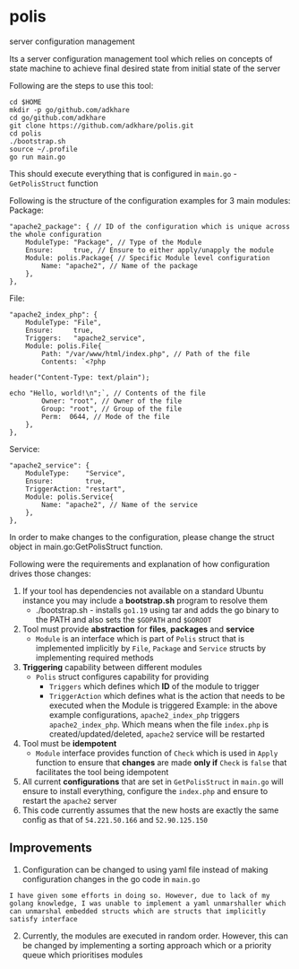 # polis
server configuration management

Its a server configuration management tool which relies on concepts of state machine to achieve final desired state from initial state of the server

Following are the steps to use this tool:
```
cd $HOME
mkdir -p go/github.com/adkhare
cd go/github.com/adkhare
git clone https://github.com/adkhare/polis.git
cd polis
./bootstrap.sh
source ~/.profile
go run main.go
```

This should execute everything that is configured in `main.go` - `GetPolisStruct` function

Following is the structure of the configuration examples for 3 main modules:
Package:
```
"apache2_package": { // ID of the configuration which is unique across the whole configuration
    ModuleType: "Package", // Type of the Module
    Ensure:     true, // Ensure to either apply/unapply the module
    Module: polis.Package{ // Specific Module level configuration
        Name: "apache2", // Name of the package
    },
},
```

File:
```
"apache2_index_php": {
    ModuleType: "File",
    Ensure:     true,
    Triggers:   "apache2_service",
    Module: polis.File{
        Path: "/var/www/html/index.php", // Path of the file
        Contents: `<?php

header("Content-Type: text/plain");

echo "Hello, world!\n";`, // Contents of the file
        Owner: "root", // Owner of the file
        Group: "root", // Group of the file
        Perm:  0644, // Mode of the file
    },
},
```

Service:
```
"apache2_service": {
    ModuleType:    "Service",
    Ensure:        true,
    TriggerAction: "restart",
    Module: polis.Service{
        Name: "apache2", // Name of the service
    },
},
```

In order to make changes to the configuration, please change the struct object in main.go:GetPolisStruct function.

Following were the requirements and explanation of how configuration drives those changes:
1. If your tool has dependencies not available on a standard Ubuntu instance you may include a **bootstrap.sh** program to resolve them
    - ./bootstrap.sh - installs `go1.19` using tar and adds the go binary to the PATH and also sets the `$GOPATH` and `$GOROOT`
2. Tool must provide **abstraction** for **files**, **packages** and **service**
    - `Module` is an interface which is part of `Polis` struct that is implemented implicitly by `File`, `Package` and `Service` structs
    by implementing required methods
3. **Triggering** capability between different modules
    - `Polis` struct configures capability for providing
        - `Triggers` which defines which **ID** of the module to trigger
        - `TriggerAction` which defines what is the action that needs to be executed when the Module is triggered
    Example: in the above example configurations, `apache2_index_php` triggers `apache2_index_php`. Which means when the file `index.php` is created/updated/deleted, `apache2` service will be restarted
4. Tool must be **idempotent**
    - `Module` interface provides function of `Check` which is used in `Apply` function to ensure that **changes** are made **only if** `Check` is `false` that facilitates the tool being idempotent
5. All current **configurations** that are set in `GetPolisStruct` in `main.go` will ensure to install everything, configure the `index.php` and ensure to restart the `apache2` server
6. This code currently assumes that the new hosts are exactly the same config as that of `54.221.50.166` and `52.90.125.150`

## Improvements
1. Configuration can be changed to using yaml file instead of making configuration changes in the go code in `main.go`
```
I have given some efforts in doing so. However, due to lack of my golang knowledge, I was unable to implement a yaml unmarshaller which can unmarshal embedded structs which are structs that implicitly satisfy interface
```
2. Currently, the modules are executed in random order. However, this can be changed by implementing a sorting approach which or a priority queue which prioritises modules
